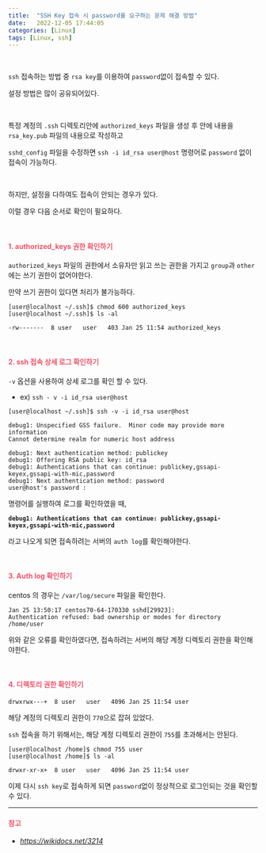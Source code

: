 ```yaml
---
title:  "SSH Key 접속 시 password를 요구하는 문제 해결 방법"
date:   2022-12-05 17:44:05
categories: [Linux]
tags: [Linux, ssh]
---
```

<br>

`ssh` 접속하는 방법 중 `rsa key`를 이용하여 `password`없이 접속할 수 있다.

설정 방법은 많이 공유되어있다.

<br>

특정 계정의 `.ssh` 디렉토리안에 `authorized_keys` 파일을 생성 후 안에 내용을 `rsa_key.pub` 파일의 내용으로 작성하고

`sshd_config` 파일을 수정하면 `ssh -i id_rsa user@host` 명령어로 `password` 없이 접속이 가능하다.

<br>

하지만, 설정을 다하여도 접속이 안되는 경우가 있다.

이럴 경우 다음 순서로 확인이 필요하다.

<br>

#### **<span style="color:#ef5369">1. authorized_keys 권한 확인하기</span>**

`authorized_keys` 파일의 권한에서 소유자만 읽고 쓰는 권한을 가지고 `group`과 `other`에는 쓰기 권한이 없어야한다.

만약 쓰기 권한이 있다면 처리가 불가능하다.

```console
[user@localhost ~/.ssh]$ chmod 600 authorized_keys
[user@localhost ~/.ssh]$ ls -al

-rw-------  8 user   user   403 Jan 25 11:54 authorized_keys
```

<br>

#### **<span style="color:#ef5369">2. ssh 접속 상세 로그 확인하기</span>**

`-v` 옵션을 사용하여 상세 로그를 확인 할 수 있다.
  - ex) `ssh - v -i id_rsa user@host`

```console
[user@localhost ~/.ssh]$ ssh -v -i id_rsa user@host

debug1: Unspecified GSS failure.  Minor code may provide more information
Cannot determine realm for numeric host address

debug1: Next authentication method: publickey
debug1: Offering RSA public key: id_rsa
debug1: Authentications that can continue: publickey,gssapi-keyex,gssapi-with-mic,password
debug1: Next authentication method: password
user@host's password :
``` 

명령어를 실행하여 로그를 확인하였을 때,

**`debug1: Authentications that can continue: publickey,gssapi-keyex,gssapi-with-mic,password`**

라고 나오게 되면 접속하려는 서버의 `auth log`를 확인해야한다.

<br>

#### **<span style="color:#ef5369">3. Auth log 확인하기</span>**

centos 의 경우는 `/var/log/secure` 파일을 확인한다.

```console
Jan 25 13:50:17 centos70-64-170330 sshd[29923]: 
Authentication refused: bad ownership or modes for directory /home/user
```

위와 같은 오류를 확인하였다면, 접속하려는 서버의 해당 계정 디렉토리 권한을 확인해야한다.

<br>

#### **<span style="color:#ef5369">4. 디렉토리 권한 확인하기</span>**

```console
drwxrwx---+  8 user   user   4096 Jan 25 11:54 user
```

해당 계정의 디렉토리 권한이 `770`으로 잡혀 있었다.

`ssh` 접속을 하기 위해서는, 해당 계정 디렉토리 권한이 `755`를 초과해서는 안된다.

```console
[user@localhost /home]$ chmod 755 user
[user@localhost /home]$ ls -al

drwxr-xr-x+  8 user   user   4096 Jan 25 11:54 user
```

이제 다시 `ssh key`로 접속하게 되면 `password`없이 정상적으로 로그인되는 것을 확인할 수 있다.

---

#### **<span style="color:#ef5369">참고</span>**
- _<https://wikidocs.net/3214>_